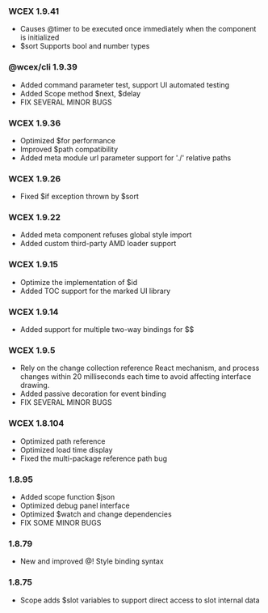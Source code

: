 <!--DESC: {icon:{name:"update",pkg:"mdi",type:"filled"},id:99} -->

### WCEX 1.9.41
- Causes @timer to be executed once immediately when the component is initialized
- $sort Supports bool and number types

### @wcex/cli 1.9.39
- Added command parameter test, support UI automated testing
- Added Scope method $next, $delay
- FIX SEVERAL MINOR BUGS

### WCEX 1.9.36
- Optimized $for performance
- Improved $path compatibility
- Added meta module url parameter support for './' relative paths


### WCEX 1.9.26
- Fixed $if exception thrown by $sort

### WCEX 1.9.22
- Added meta component refuses global style import
- Added custom third-party AMD loader support

### WCEX 1.9.15
- Optimize the implementation of $id
- Added TOC support for the marked UI library 
### WCEX 1.9.14
- Added support for multiple two-way bindings for $$

### WCEX 1.9.5
- Rely on the change collection reference React mechanism, and process changes within 20 milliseconds each time to avoid affecting interface drawing.
- Added passive decoration for event binding
- FIX SEVERAL MINOR BUGS

### WCEX 1.8.104
- Optimized path reference
- Optimized load time display
- Fixed the multi-package reference path bug

### 1.8.95
- Added scope function $json
- Optimized debug panel interface
- Optimized $watch and change dependencies
- FIX SOME MINOR BUGS

### 1.8.79
- New and improved @! Style binding syntax

### 1.8.75 
- Scope adds $slot variables to support direct access to slot internal data 
